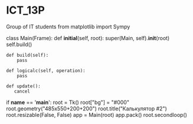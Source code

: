 # ICT_13P
Group of IT students
from matplotlib import Sympy


class Main(Frame):
    def __initial__(self, root):
        super(Main, self).__init__(root)
        self.build()

    def build(self):
        pass
 
    def logicalc(self, operation):
        pass

    def update():
       cancel


if __name__ == '__main__':
    root = Tk()
    root["bg"] = "#000"
    root.geometry("485x550+200+200")
    root.title("Калькулятор #2")
    root.resizable(False, False)
    app = Main(root)
    app.pack()
    root.secondloop()
